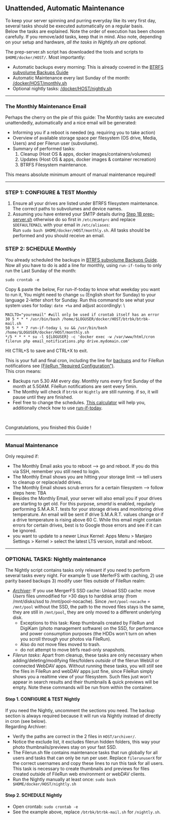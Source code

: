 ## Unattended, Automatic Maintenance

To keep your server spinning and purring everyday like its very first day, several tasks should be executed automatically on a regular basis.  
Below the tasks are explained. Note the order of execution has been chosen carefully. If you remove/add tasks, keep that in mind. Also note, depending on your setup and hardware, *all the tasks in Nightly.sh are optional.*

The prep-server.sh script has downloaded the tools and scripts to `$HOME/docker/HOST/`. Most importantly: 
- Automatic backups every morning: This is already covered in the [BTRFS subvolume Backups Guide](https://github.com/zilexa/Homeserver/tree/master/backup-strategy#ii-configure-subvolume-backups-via-btrbk)
- Automatic Maintenance every last Sunday of the month: [/docker/HOST/monthly.sh](https://github.com/zilexa/Homeserver/blob/master/docker/HOST/monthly.sh)
- Optional nightly tasks: [/docker/HOST/nightly.sh](https://github.com/zilexa/Homeserver/blob/master/docker/HOST/nightly.sh)

***
### The Monthly Maintenance Email
Perhaps the cherry on the pie of this guide: The Monthly tasks are executed unattendedly, automatically and a nice email will be generated: 
- Informing you if a reboot is needed (eg. requiring you to take action)
- Overview of available storage space per filesystem (OS drive, Media, Users) and per Filerun user (subvolume). 
- Summary of performed tasks: 
    1. Cleanup (Host OS & apps, docker images/containers/volumes)
    2. Updates (Host OS & apps, docker images & container recreation)
    3. BTRFS Filesystem maintenance. 

This means absolute minimum amount of manual maintenance required! 
***

### STEP 1: CONFIGURE & TEST Monthly
1. Ensure all your drives are listed under BTRFS filesystem maintenance. The correct paths to subvolumes and device names. 
2. Assuming you have entered your SMTP details during [Step 1B prep-server.sh](https://github.com/zilexa/Homeserver#step-1b-how-to-properly-install-docker-and-essential-tools) otherwise do so first in `/etc/msmtprc` and replace `$DEFAULTEMAIL` with your email in `/etc/aliases`:  \
Run `sudo bash $HOME/docker/HOST/monthly.sh`. All tasks should be performed and you should receive an email.

### STEP 2: SCHEDULE Monthly
You already scheduled the backups in [BTRFS subvolume Backups Guide](https://github.com/zilexa/Homeserver/tree/master/backup-strategy#ii-configure-subvolume-backups-via-btrbk). Now all you have to do is add a line for monthly, using `run-if-today` to only run the Last Sunday of the month: 
```
sudo crontab -e
```
Copy & paste the below, For run-if-today to know what weekday you want to run it, You might need to change `su` (English short for Sunday) to your language 2-letter short for Sunday. Run this command to see what your system uses for today: `date +%a` and adjust accordingly:  \

```
MAILTO="youremail" #will only be used if crontab itself has an error
30 5 * * * /usr/bin/bash /home/$LOGUSER/docker/HOST/btrbk/btrbk-mail.sh          
50 5 * * 7 run-if-today L su && /usr/bin/bash /home/$LOGUSER/docker/HOST/monthly.sh
*/5 * * * * su -l ${LOGUSER} -c 'docker exec -w /var/www/html/cron filerun php email_notifications.php drive.mydomain.com'
```
Hit CTRL+S to save and CTRL+X to exit.

This is your full and final cron, including the line for [backups](https://github.com/zilexa/Homeserver/tree/master/backup-strategy#ii-configure-subvolume-backups-via-btrbk) and for FileRun notifications see [(FileRun "Required Configuration")](https://github.com/zilexa/Homeserver/blob/master/services-apps-configuration.md#files-cloud-via-filerun---documentation-and-support_).  \
This cron means:
- Backups run 5.30 AM every day. Monthly runs every first Sunday of the month at 5.50AM. FileRun notifications are sent every 5min.
- The Monthly will check if `btrbk` or `Nightly` are still running. if so, it will pause until they are finished.
- Feel free to change the schedules. [This calculator](https://crontab.guru/) will help you, additionally check how to use [run-if-today](https://github.com/xr09/cron-last-sunday).


&nbsp;

Congratulations, you finished this Guide ! 

***
### Manual Maintenance
Only required if:
- The Monthly Email asks you to reboot --> go and reboot. If you do this via SSH, remember you still need to login.
- The Monthly Email shows you are hitting your storage limit --> tell users to cleanup or replace/add drives.
- The Monthly Email shows scrub errors for a certain filesystem --> follow steps here: TBA
- Besides the Monthly Email, your server will also email you if your drives are starting to get old. For this purpose, *smartd* is enabled, regularly performing S.M.A.R.T. tests for your storage drives and monitoring drive temperature. An email will be sent if drive S.M.A.R.T. values change or if a drive temperature is rising above 60 C. While this email might contain errors for certain drives, best is to Google those errors and see if it can be ignored. 
- you want to update to a newer Linux Kernel: Apps Menu > Manjaro Settings > Kernel > select the latest LTS version, install and reboot. 

***


### OPTIONAL TASKS: Nightly maintenance
The Nightly script contains tasks only relevant if you need to perform several tasks every night. For example  1) use MerferFS with caching, 2) use parity based backups 3) modify user files outside of FileRun realm: 

- [_Archiver_](https://github.com/trapexit/mergerfs#time-based-expiring): If you use MergerFS SSD cache: Unload SSD cache: move _Users_ files unmodified for >30 days to harddisk array (from /mnt/disks/ssd to /mnt/pool-nocache). Since `/mnt/pool-nocache` = `/mnt/pool` without the SSD, the path to the moved files stays is the same, they are still in `/mnt/pool`, they are only moved to a different underlying disk. 
    - Exceptions to this task: Keep thumbnails created by FileRun and DigiKam (photo management software) on the SSD, for performance and power consumption purposes (the HDDs won't turn on when you scroll through your photos via FileRun). 
    - Also do not move files moved to trash.
    - do not attempt to move btrfs read-only snapshots.  
- _Filerun tasks_: Apart from cleanup, these tasks are only necessary when adding/deleting/modifying files/folders _outside_ of the filerun WebUI or connected WebDAV apps. Without running these tasks, you will _still_ see the files in FileRun and webDAV apps just fine, since FileRun simply shows you a realtime view of your filesystem. Such files just won't appear in search results and their thumbnails & quick previews will be empty. Note these commands will be run from within the container. 

#### Step 1. CONFIGURE & TEST Nightly
If you need the Nightly, uncomment the sections you need. The backup section is always required because it will run via Nightly instead of directly in cron (see below).  \
Regarding Archiver:
- Verify the paths are correct in the 2 files in `HOST/archiver/`.
- Notice the exclude list, it excludes filerun hidden folders, this way your photo thumbnails/previews stay on your fast SSD. 
- The Filerun.sh file contains maintenance tasks that run globally for all users and tasks that can only be run per user. Replace `filerunuserX` for the correct usernames and copy these lines to run this task for all users. This task is necessary to create thumbnails and previews for files created outside of FileRun web environment or webDAV clients. 
- Run the Nightly manually at least once: `sudo bash $HOME/docker/HOST/nightly.sh` 

#### Step 2. SCHEDULE Nightly
- Open crontab: `sudo crontab -e`
- See the example above, replace `/btrbk/btrbk-mail.sh` for `/nightly.sh`. 

